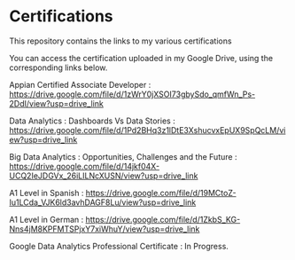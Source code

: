 # Certifications
This repository contains the links to my various certifications

You can access the certification uploaded in my Google Drive, using the corresponding links below.

Appian Certified Associate Developer : https://drive.google.com/file/d/1zWrY0jXSOI73gbySdo_qmfWn_Ps-2DdI/view?usp=drive_link

Data Analytics : Dashboards Vs Data Stories : https://drive.google.com/file/d/1Pd2BHq3z1lDtE3XshucvxEpUX9SpQcLM/view?usp=drive_link

Big Data Analytics : Opportunities, Challenges and the Future : https://drive.google.com/file/d/14jkf04X-UCQ2IeJDGVx_26iLILNcXUSN/view?usp=drive_link

A1 Level in Spanish : https://drive.google.com/file/d/19MCtoZ-Iu1LCda_VJK6ld3avhDAGF8Lu/view?usp=drive_link

A1 Level in German : https://drive.google.com/file/d/1ZkbS_KG-Nns4jM8KPFMTSPjxY7xiWhuY/view?usp=drive_link

Google Data Analytics Professional Certificate : In Progress.
